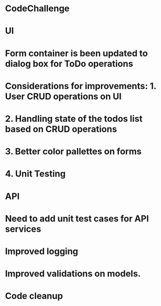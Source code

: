 # CodeChallenge

# UI

# Form container is been updated to dialog box for ToDo operations

# Considerations for improvements: 1. User CRUD operations on UI

# 2. Handling state of the todos list based on CRUD operations

# 3. Better color pallettes on forms

# 4. Unit Testing

# API

# Need to add unit test cases for API services

# Improved logging

# Improved validations on models.

# Code cleanup
